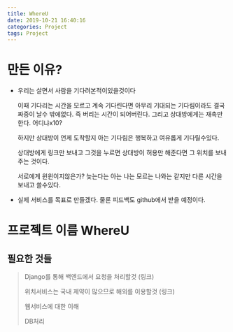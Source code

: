 ```yaml
---
title: WhereU
date: 2019-10-21 16:40:16
categories: Project
tags: Project
---
```


# 만든 이유?

- 우리는 살면서 사람을 기다려본적이있을것이다

  이때 기다리는 시간을 모르고 계속 기다린다면 아무리 기대되는 기다림이라도 결국 짜증이 날수 밖에없다. 즉 버리는 시간이 되어버린다. 그리고 상대방에게는 재촉만한다. 어디냐x10? 

  하지만 상대방이 언제 도착할지 아는 기다림은 행복하고 여유롭게 기다릴수있다.

  상대방에게 링크만 보내고 그것을 누르면 상대방이 허용만 해준다면 그 위치를 보내주는 것이다.

  서로에게 윈윈이지않은가? 늦는다는 아는 나는 모르는 나와는 같지만 다른 시간을 보내고 쓸수있다.

- 실제 서비스를 목표로 만들겠다. 물론 피드백도 github에서 받을 예정이다.



# 프로젝트 이름 WhereU

## 필요한 것들

> Django를 통해 백엔드에서 요청을 처리할것 (링크)
>
> 위치서비스는 국내 제약이 많으므로 해외를 이용할것 (링크)
>
> 웹서비스에 대한 이해
>
> DB처리
>
> 



